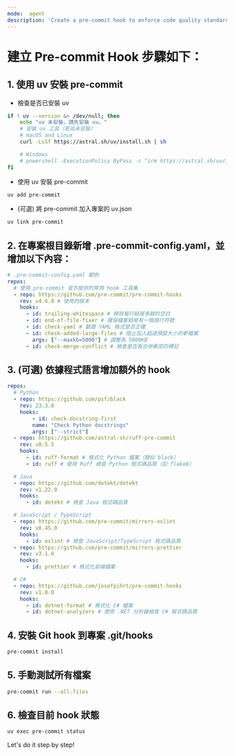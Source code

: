 ```yaml
---
mode:  agent
description: 'Create a pre-commit hook to enforce code quality standards before committing changes.'
---
```


# 建立 Pre-commit Hook 步驟如下：

## 1. 使用 uv 安裝 pre-commit

- 檢查是否已安裝 uv

```zsh
if ! uv --version &> /dev/null; then
	echo "uv 未安裝，請先安裝 uv。"
	# 安裝 uv 工具（若尚未安裝）
	# macOS and Linux
	curl -LsSf https://astral.sh/uv/install.sh | sh

	# Windows
	# powershell -ExecutionPolicy ByPass -c "irm https://astral.sh/uv/install.ps1 | iex"
fi
```

- 使用 uv 安裝 pre-commit

```zsh
uv add pre-commit
```

- (可選) 將 pre-commit 加入專案的 uv.json

```zsh
uv link pre-commit
```

## 2. 在專案根目錄新增 .pre-commit-config.yaml，並增加以下內容：

```yaml
# .pre-commit-config.yaml 範例
repos:
  # 使用 pre-commit 官方提供的常用 hook 工具集
  - repo: https://github.com/pre-commit/pre-commit-hooks
    rev: v4.6.0 # 使用的版本
    hooks:
      - id: trailing-whitespace # 移除每行結尾多餘的空白
      - id: end-of-file-fixer # 確保檔案結尾有一個換行符號
      - id: check-yaml # 驗證 YAML 格式是否正確
      - id: check-added-large-files # 阻止加入超過預設大小的新檔案
	  	args: ["--maxkb=5000"] # 調整為 5000KB
      - id: check-merge-conflict # 檢查是否有合併衝突的標記
```

## 3. (可選) 依據程式語言增加額外的 hook

```yaml
repos:
  # Python
  - repo: https://github.com/psf/black
    rev: 23.3.0
    hooks:
        - id: check-docstring-first
        name: "Check Python docstrings"
        args: ["--strict"]
  - repo: https://github.com/astral-sh/ruff-pre-commit
    rev: v0.5.5
    hooks:
      - id: ruff-format # 格式化 Python 檔案（類似 black）
      - id: ruff # 使用 Ruff 檢查 Python 程式碼品質（如 flake8）

  # Java
  - repo: https://github.com/detekt/detekt
    rev: v1.22.0
    hooks:
      - id: detekt # 檢查 Java 程式碼品質

  # JavaScript / TypeScript
  - repo: https://github.com/pre-commit/mirrors-eslint
    rev: v8.45.0
    hooks:
      - id: eslint # 檢查 JavaScript/TypeScript 程式碼品質
  - repo: https://github.com/pre-commit/mirrors-prettier
    rev: v3.1.0
    hooks:
      - id: prettier # 格式化前端檔案

  # C#
  - repo: https://github.com/josefpihrt/pre-commit-hooks
    rev: v1.0.0
    hooks:
      - id: dotnet-format # 格式化 C# 檔案
      - id: dotnet-analyzers # 使用 .NET 分析器檢查 C# 程式碼品質
```

## 4. 安裝 Git hook 到專案 .git/hooks

```zsh
pre-commit install
```

## 5. 手動測試所有檔案

```zsh
pre-commit run --all-files
```

## 6. 檢查目前 hook 狀態

```zsh
uv exec pre-commit status
```

Let's do it step by step!
